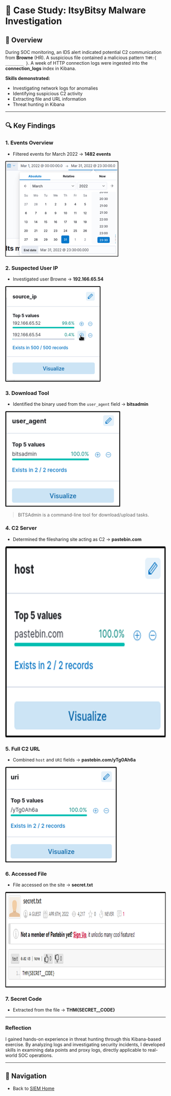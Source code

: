 # 📝 Case Study: ItsyBitsy Malware Investigation

## 🔹 Overview
During SOC monitoring, an IDS alert indicated potential C2 communication from **Browne** (HR). A suspicious file contained a malicious pattern `THM:{ ________ }`. A week of HTTP connection logs were ingested into the **connection_logs** index in Kibana.  

**Skills demonstrated:**
- Investigating network logs for anomalies
- Identifying suspicious C2 activity
- Extracting file and URL information
- Threat hunting in Kibana

---

## 🔍 Key Findings

### 1. Events Overview
- Filtered events for March 2022 → **1482 events**  

<img src="screenshots/itsyBitsy-Q1.png" width="auto" height="300">

### 2. Suspected User IP
- Investigated user Browne → **192.166.65.54**  

<img src="screenshots/itsyBitsy-Q2.png" width="auto" height="300">

### 3. Download Tool
- Identified the binary used from the `user_agent` field → **bitsadmin**  

<img src="screenshots/itsyBitsy-Q3.png" width="auto" height="300">

> BITSAdmin is a command-line tool for download/upload tasks.

### 4. C2 Server
- Determined the filesharing site acting as C2 → **pastebin.com**  

<img src="screenshots/itsyBitsy-Q4.png" width="auto" height="600">

### 5. Full C2 URL
- Combined `host` and `URI` fields → **pastebin.com/yTg0Ah6a**  

<img src="screenshots/itsyBitsy-Q5.png" width="auto" height="300">

### 6. Accessed File
- File accessed on the site → **secret.txt**  

<img src="screenshots/itsyBitsy-Q6.png" width="auto" height="300">

### 7. Secret Code
- Extracted from the file → **THM{SECRET__CODE}**

---

### Reflection
I gained hands-on experience in threat hunting through this Kibana-based exercise. By analyzing logs and investigating security incidents, I developed skills in examining data points and proxy logs, directly applicable to real-world SOC operations.

---

## 🔗 Navigation
- Back to [SIEM Home](../SIEM/README.md)
